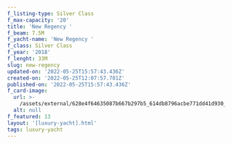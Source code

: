 ```yaml
---
f_listing-type: Silver Class
f_max-capacity: '20'
title: 'New Regency '
f_beam: 7.5M
f_yacht-name: 'New Regency '
f_class: Silver Class
f_year: '2018'
f_lenght: 33M
slug: new-regency
updated-on: '2022-05-25T15:57:43.436Z'
created-on: '2022-05-25T12:07:57.781Z'
published-on: '2022-05-25T15:57:43.436Z'
f_card-image:
  url: >-
    /assets/external/628e4f64635087b667b297b5_614db8796acbe771dd41d930_13-p-500.jpg
  alt: null
f_featured: 13
layout: '[luxury-yacht].html'
tags: luxury-yacht
---
```



